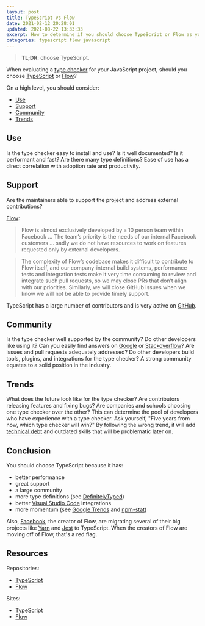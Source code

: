 ```yaml
---
layout: post
title: TypeScript vs Flow
date: 2021-02-12 20:28:01
updated: 2021-08-22 13:33:33
excerpt: How to determine if you should choose TypeScript or Flow as your JavaScript type checker.
categories: typescript flow javascript
---
```


> **TL;DR**: choose TypeScript.

When evaluating a [type checker](https://en.wikipedia.org/wiki/Type_system) for your JavaScript project, should you choose [TypeScript](https://www.typescriptlang.org/) or [Flow](https://flow.org/)?

On a high level, you should consider:

- [Use](#use)
- [Support](#support)
- [Community](#community)
- [Trends](#trends)

## Use

Is the type checker easy to install and use? Is it well documented? Is it performant and fast? Are there many type definitions? Ease of use has a direct correlation with adoption rate and productivity.

## Support

Are the maintainers able to support the project and address external contributions?

[Flow](https://medium.com/flow-type/clarity-on-flows-direction-and-open-source-engagement-e721a4eb4d8b):

> Flow is almost exclusively developed by a 10 person team within Facebook ... The team’s priority is the needs of our internal Facebook customers ... sadly we do not have resources to work on features requested only by external developers.

> The complexity of Flow’s codebase makes it difficult to contribute to Flow itself, and our company-internal build systems, performance tests and integration tests make it very time consuming to review and integrate such pull requests, so we may close PRs that don’t align with our priorities. Similarly, we will close GitHub issues when we know we will not be able to provide timely support.

TypeScript has a large number of contributors and is very active on [GitHub](https://github.com/microsoft/TypeScript).

## Community

Is the type checker well supported by the community? Do other developers like using it? Can you easily find answers on [Google](https://www.google.com/) or [Stackoverflow](https://stackoverflow.com/)? Are issues and pull requests adequately addressed? Do other developers build tools, plugins, and integrations for the type checker? A strong community equates to a solid position in the industry.

## Trends

What does the future look like for the type checker? Are contributors releasing features and fixing bugs? Are companies and schools choosing one type checker over the other? This can determine the pool of developers who have experience with a type checker. Ask yourself, "Five years from now, which type checker will win?" By following the wrong trend, it will add [technical debt](https://en.wikipedia.org/wiki/Technical_debt) and outdated skills that will be problematic later on.

## Conclusion

You should choose TypeScript because it has:

- better performance
- great support
- a large community
- more type definitions (see [DefinitelyTyped](https://github.com/DefinitelyTyped/DefinitelyTyped))
- better [Visual Studio Code](https://code.visualstudio.com/) integrations
- more momentum (see [Google Trends](https://trends.google.com/trends/explore?date=today%205-y&q=%2Fm%2F0n50hxv,facebook%20flow%20%2B%20flow%20language%20%2B%20flowtype,%2Fm%2F0hjc5m0,%2Fm%2F03yb8hb,%2Fm%2F0h52xr1) and [npm-stat](https://npm-stat.com/charts.html?package=babel-core&package=typescript&package=flow-bin&from=2015-01-01))

Also, [Facebook](https://www.facebook.com/), the creator of Flow, are migrating several of their big projects like [Yarn](https://github.com/yarnpkg/yarn) and [Jest](https://github.com/facebook/jest) to TypeScript. When the creators of Flow are moving off of Flow, that's a red flag.

## Resources

Repositories:

- [TypeScript](https://github.com/microsoft/TypeScript)
- [Flow](https://github.com/facebook/flow)

Sites:

- [TypeScript](https://www.typescriptlang.org/)
- [Flow](https://flow.org/)
